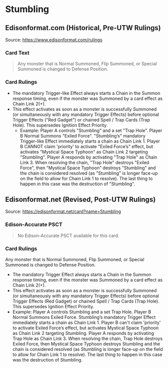 # Stumbling

## Edisonformat.com (Historical, Pre-UTW Rulings)

Source: https://www.edisonformat.com/rulings

### Card Text

> Any monster that is Normal Summoned, Flip Summoned, or Special Summoned is changed to Defense Position.

### Card Rulings

*   The mandatory Trigger-like Effect always starts a Chain in the Summon response timing, even if the monster was Summoned by a card effect as Chain Link 2(+).
*   This effect activates as soon as a monster is successfully Summoned (or simultaneously with any mandatory Trigger Effects) before optional Trigger Effects ("Red Gadget") or chained Spell / Trap Cards (Trap Hole). This supersedes Ignition Effect Priority.
    *   Example: Player A controls "Stumbling" and a set "Trap Hole". Player B Normal Summons "Exiled Force". "Stumbling’s" mandatory Trigger-like Effect immediately starts a chain as Chain Link 1. Player B CANNOT claim 'priority' to activate "Exiled Force’s" effect, but activates "Mystical Space Typhoon" as Chain Link 2 targeting "Stumbling". Player A responds by activating "Trap Hole" as Chain Link 3. When resolving the chain, "Trap Hole" destroys "Exiled Force", then "Mystical Space Typhoon" destroys "Stumbling" and the chain is considered resolved (as "Stumbling" is longer face-up on the field to allow for Chain Link 1 to resolve). The last thing to happen in this case was the destruction of "Stumbling".

## Edisonformat.net (Revised, Post-UTW Rulings)

Source: https://edisonformat.net/card?name=Stumbling

### Edison-Accurate PSCT

> No Edison-Accurate PSCT available for this card.

### Card Rulings

Any monster that is Normal Summoned, Flip Summoned, or Special Summoned is changed to Defense Position.
*   The mandatory Trigger Effect always starts a Chain in the Summon response timing, even if the monster was Summoned by a card effect as Chain Link 2(+).
*   This effect activates as soon as a monster is successfully Summoned (or simultaneously with any mandatory Trigger Effects) before optional Trigger Effects (Red Gadget) or chained Spell / Trap Cards (Trap Hole). This supersedes Ignition Effect Priority.
*   Example: Player A controls Stumbling and a set Trap Hole. Player B Normal Summons Exiled Force. Stumbling’s mandatory Trigger Effect immediately starts a chain as Chain Link 1. Player B can't claim 'priority' to activate Exiled Force’s effect, but activates Mystical Space Typhoon as Chain Link 2 targeting Stumbling. Player A responds by activating Trap Hole as Chain Link 3. When resolving the chain, Trap Hole destroys Exiled Force, then Mystical Space Typhoon destroys Stumbling and the chain is considered resolved (as Stumbling is longer face-up on the field to allow for Chain Link 1 to resolve). The last thing to happen in this case was the destruction of Stumbling.
            